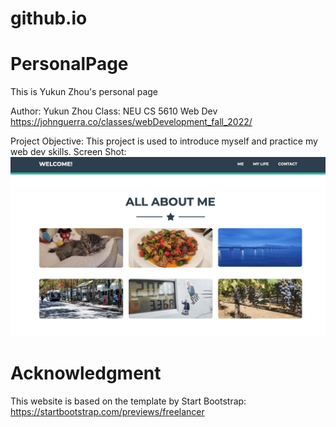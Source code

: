 # github.io
# PersonalPage
This is Yukun Zhou's personal page

Author: Yukun Zhou
Class: NEU CS 5610 Web Dev https://johnguerra.co/classes/webDevelopment_fall_2022/

Project Objective: This project is used to introduce myself and practice my web dev skills.
Screen Shot:![screen shot](https://github.com/ZYKDX/github.io/blob/main/screenshot.jpg?raw=true)

# Acknowledgment
This website is based on the template by Start Bootstrap: https://startbootstrap.com/previews/freelancer
